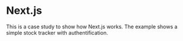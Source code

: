 # Next.js

This is a case study to show how Next.js works. The example shows a simple stock tracker with authentification.
